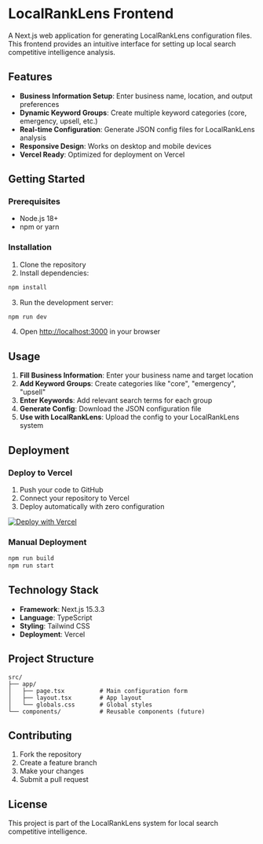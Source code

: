 # LocalRankLens Frontend

A Next.js web application for generating LocalRankLens configuration files. This frontend provides an intuitive interface for setting up local search competitive intelligence analysis.

## Features

- **Business Information Setup**: Enter business name, location, and output preferences
- **Dynamic Keyword Groups**: Create multiple keyword categories (core, emergency, upsell, etc.)
- **Real-time Configuration**: Generate JSON config files for LocalRankLens analysis
- **Responsive Design**: Works on desktop and mobile devices
- **Vercel Ready**: Optimized for deployment on Vercel

## Getting Started

### Prerequisites

- Node.js 18+
- npm or yarn

### Installation

1. Clone the repository
2. Install dependencies:

```bash
npm install
```

3. Run the development server:

```bash
npm run dev
```

4. Open [http://localhost:3000](http://localhost:3000) in your browser

## Usage

1. **Fill Business Information**: Enter your business name and target location
2. **Add Keyword Groups**: Create categories like "core", "emergency", "upsell"
3. **Enter Keywords**: Add relevant search terms for each group
4. **Generate Config**: Download the JSON configuration file
5. **Use with LocalRankLens**: Upload the config to your LocalRankLens system

## Deployment

### Deploy to Vercel

1. Push your code to GitHub
2. Connect your repository to Vercel
3. Deploy automatically with zero configuration

[![Deploy with Vercel](https://vercel.com/button)](https://vercel.com/new/clone?repository-url=https://github.com/your-username/localranklens-frontend)

### Manual Deployment

```bash
npm run build
npm run start
```

## Technology Stack

- **Framework**: Next.js 15.3.3
- **Language**: TypeScript
- **Styling**: Tailwind CSS
- **Deployment**: Vercel

## Project Structure

```
src/
├── app/
│   ├── page.tsx          # Main configuration form
│   ├── layout.tsx        # App layout
│   └── globals.css       # Global styles
└── components/           # Reusable components (future)
```

## Contributing

1. Fork the repository
2. Create a feature branch
3. Make your changes
4. Submit a pull request

## License

This project is part of the LocalRankLens system for local search competitive intelligence.
